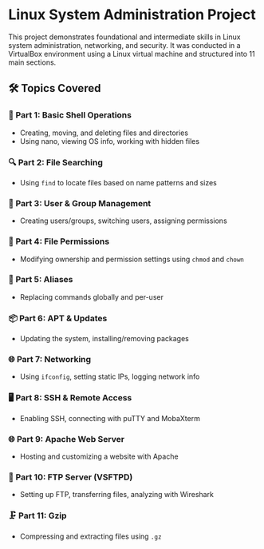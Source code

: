 # Linux System Administration Project

This project demonstrates foundational and intermediate skills in Linux system administration, networking, and security. It was conducted in a VirtualBox environment using a Linux virtual machine and structured into 11 main sections.

## 🛠️ Topics Covered

### 🧾 Part 1: Basic Shell Operations
- Creating, moving, and deleting files and directories
- Using nano, viewing OS info, working with hidden files

### 🔍 Part 2: File Searching
- Using `find` to locate files based on name patterns and sizes

### 👤 Part 3: User & Group Management
- Creating users/groups, switching users, assigning permissions

### 🔐 Part 4: File Permissions
- Modifying ownership and permission settings using `chmod` and `chown`

### 🧩 Part 5: Aliases
- Replacing commands globally and per-user

### 📦 Part 6: APT & Updates
- Updating the system, installing/removing packages

### 🌐 Part 7: Networking
- Using `ifconfig`, setting static IPs, logging network info

### 🖥️ Part 8: SSH & Remote Access
- Enabling SSH, connecting with puTTY and MobaXterm

### 🌐 Part 9: Apache Web Server
- Hosting and customizing a website with Apache

### 🔁 Part 10: FTP Server (VSFTPD)
- Setting up FTP, transferring files, analyzing with Wireshark

### 🗜️ Part 11: Gzip
- Compressing and extracting files using `.gz`

